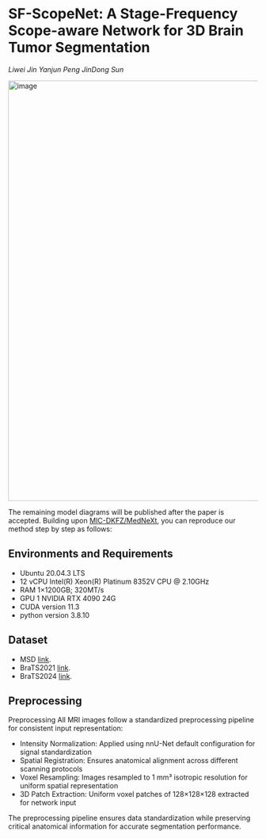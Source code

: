 # SF-ScopeNet: A Stage-Frequency Scope-aware Network for 3D Brain Tumor Segmentation
*Liwei Jin Yanjun Peng JinDong Sun*

<img width="1677" height="848" alt="image" src="https://github.com/user-attachments/assets/19df0b0e-1fa3-4ad4-a894-edc305891e25" />

The remaining model diagrams will be published after the paper is accepted.
Building upon [MIC-DKFZ/MedNeXt](https://github.com/MIC-DKFZ/MedNeXt), you can reproduce our method step by step as follows:

## Environments and Requirements
- Ubuntu 20.04.3 LTS
- 12 vCPU Intel(R) Xeon(R) Platinum 8352V CPU @ 2.10GHz
- RAM 1×1200GB; 320MT/s
- GPU 1 NVIDIA RTX 4090 24G
- CUDA version 11.3
- python version 3.8.10

## Dataset
- MSD [link](https://github.com/MIC-DKFZ/MedNeXt).
- BraTS2021 [link](https://github.com/MIC-DKFZ/MedNeXt).
- BraTS2024 [link](https://github.com/MIC-DKFZ/MedNeXt).

## Preprocessing

Preprocessing
All MRI images follow a standardized preprocessing pipeline for consistent input representation:

- Intensity Normalization: Applied using nnU-Net default configuration for signal standardization
- Spatial Registration: Ensures anatomical alignment across different scanning protocols
- Voxel Resampling: Images resampled to 1 mm³ isotropic resolution for uniform spatial representation
- 3D Patch Extraction: Uniform voxel patches of 128×128×128 extracted for network input

The preprocessing pipeline ensures data standardization while preserving critical anatomical information for accurate segmentation performance.









